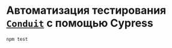 # Автоматизация тестирования <code>[Conduit](https://demo.realworld.io/ "Conduit")</code> с помощью Cypress

```
npm test
```